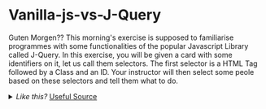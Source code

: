 # Vanilla-js-vs-J-Query

Guten Morgen?? This morning's exercise is supposed to familiarise programmes with some functionalities of the popular Javascript Library called J-Query. In this exercise, you will be given a card with some identifiers on it, let us call them selectors. The first selector is a HTML Tag followed by a Class and an ID. Your instructor will then select some peole based on these selectors and tell them what to do.

<details>
<summary>
<i>Like this? </i>
<a href="http://www.ironspider.ca/format_text/fontstyles.htm">
Useful Source</a>
</summary>
<p>It's because the details block is html5. If you want to modify it your best bet is using html5. </p>
</details>
